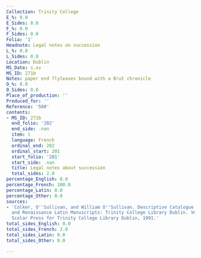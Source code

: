 ```yaml
---
Collection: Trinity College
E_%: 0.0
E_Sides: 0.0
F_%: 0.0
F_Sides: 0.0
Folia: '1'
Headnote: Legal notes on succession
L_%: 0.0
L_Sides: 0.0
Location: Dublin
MS_Date: s.xv
MS_ID: 271b
Notes: paper end flyleaves bound with a Brut chronicle
O_%: 0.0
O_Sides: 0.0
Place_of_production: ''
Produced_for: ''
Reference: '500'
contents:
- MS_ID: 271b
  end_folio: '202'
  end_side: .nan
  item: 1
  language: French
  ordinal_end: 202
  ordinal_start: 201
  start_folio: '201'
  start_side: .nan
  title: Legal notes about succession
  total_sides: 2.0
percentage_English: 0.0
percentage_French: 100.0
percentage_Latin: 0.0
percentage_Other: 0.0
sources:
- 'Colker, O''Sullivan, and William O''Sullivan. Descriptive Catalogue of the Mediaeval
  and Renaissance Latin Manuscripts: Trinity College Library Dublin. Vol. 2. Aldershot:
  Scolar Press for Trinity College Library Dublin, 1991.'
total_sides_English: 0.0
total_sides_French: 2.0
total_sides_Latin: 0.0
total_sides_Other: 0.0

---
```

